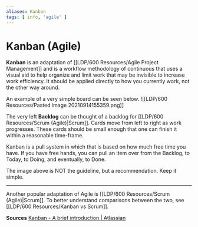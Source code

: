 ```yaml
---
aliases: Kanban
tags: [ info, 'agile' ]
---
```

# Kanban (Agile)
**Kanban** is an adaptation of [[LDP/600 Resources/Agile Project Management]] and is a workflow methodology of continuous that uses a visual aid to help organize and limit work that may be invisible to increase work efficiency. It should be applied directly to how you currently work, not the other way around.

An example of a very simple board can be seen below.
![[LDP/600 Resources/Pasted image 20210914155359.png]]

The very left **Backlog** can be thought of a backlog for [[LDP/600 Resources/Scrum (Agile)|Scrum]]. Cards move from left to right as work progresses. These cards should be small enough that one can finish it within a reasonable time-frame.

Kanban is a pull system in which that is based on how much free time you have. If you have free hands, you can pull an item over from the Backlog, to Today, to Doing, and eventually, to Done.

The image above is NOT the guideline, but a recommendation. Keep it simple.

---

Another popular adaptation of Agile is [[LDP/600 Resources/Scrum (Agile)|Scrum]]. To better understand comparisons between the two, see [[LDP/600 Resources/Kanban vs Scrum]].

**Sources**
[Kanban - A brief introduction | Atlassian](https://www.atlassian.com/agile/kanban)
